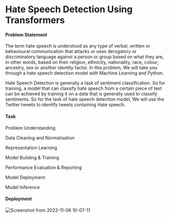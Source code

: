 # Hate Speech Detection Using Transformers

#### Problem Statement

The term hate speech is understood as any type of verbal, written or behavioural communication that attacks or uses derogatory or discriminatory language against a person or group based on what they are, in other words, based on their religion, ethnicity, nationality, race, colour, ancestry, sex or another identity factor. In this problem, We will take you through a hate speech detection model with Machine Learning and Python.

Hate Speech Detection is generally a task of sentiment classification. So for training, a model that can classify hate speech from a certain piece of text can be achieved by training it on a data that is generally used to classify sentiments. So for the task of hate speech detection model, We will use the Twitter tweets to identify tweets containing  Hate speech.


#### Task
Problem Understanding

Data Cleaning and Normalisation

Representation Learning

Model Building & Training

Performance Evaluation & Reporting

Model Deployment

Model Inference


#### Deployment


![Screenshot from 2022-11-06 10-07-11](https://user-images.githubusercontent.com/86875309/200162835-b1f47caf-305e-4c3d-8897-fc336a9a2424.png)
